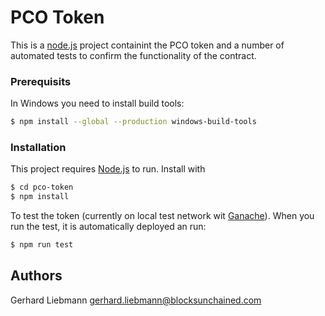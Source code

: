# PCO Token

This is a [node.js] project containint the PCO token and a number of automated tests to confirm the functionality of the contract.


### Prerequisits

In Windows you need to install build tools:
```sh
$ npm install --global --production windows-build-tools 
```

### Installation

This project requires [Node.js](https://nodejs.org/) to run.
Install with
```sh
$ cd pco-token
$ npm install
```
To test the token (currently on local test network wit [Ganache]). When you run the test, it is automatically deployed an run:

```sh
$ npm run test
```



## Authors
 Gerhard Liebmann <gerhard.liebmann@blocksunchained.com>

   [ganache]: <http://truffleframework.com/docs/ganache/using>
   [node.js]: <http://nodejs.org>
